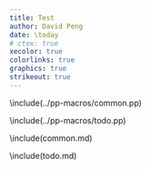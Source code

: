 ```yaml
---
title: Test
author: David Peng
date: \today
# ctex: true
xecolor: true
colorlinks: true
graphics: true
strikeout: true
---
```


\include(../pp-macros/common.pp)

\include(../pp-macros/todo.pp)

\include(common.md)

\include(todo.md)
